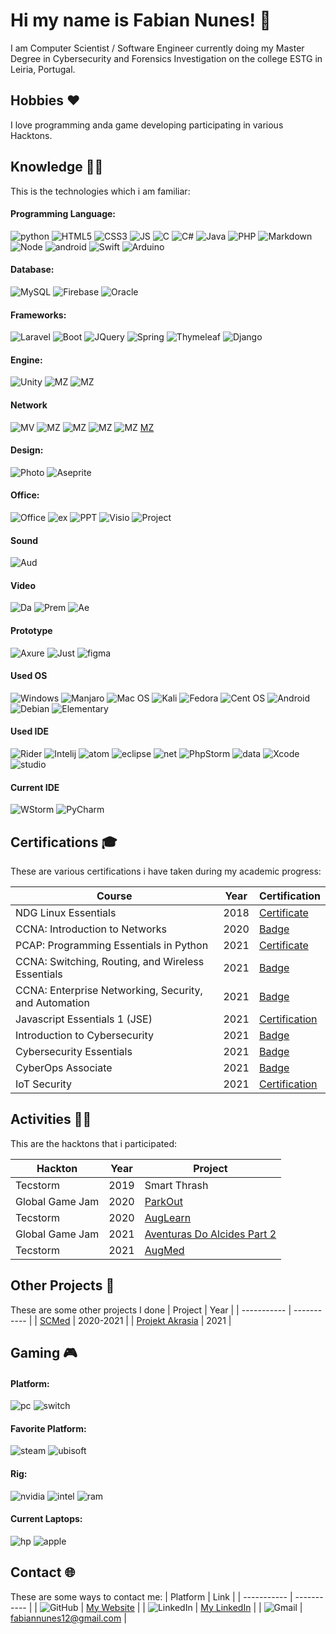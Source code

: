 # Hi my name is Fabian Nunes! 👋
I am Computer Scientist / Software Engineer currently doing my Master Degree in Cybersecurity and Forensics Investigation on the college ESTG in Leiria, Portugal.

## Hobbies ❤️

I love programming anda game developing participating in various Hacktons.

## Knowledge  🧑‍🎓 

This is the technologies which i am familiar:
#### Programming Language:
![python](https://img.shields.io/badge/Python-14354C?style=for-the-badge&logo=python&logoColor=white) ![HTML5](https://img.shields.io/badge/HTML5-E34F26?style=for-the-badge&logo=html5&logoColor=white) ![CSS3](https://img.shields.io/badge/CSS3-1572B6?style=for-the-badge&logo=css3&logoColor=white) ![JS](https://img.shields.io/badge/JavaScript-323330?style=for-the-badge&logo=javascript&logoColor=F7DF1E) ![C](https://img.shields.io/badge/C-00599C?style=for-the-badge&logo=c&logoColor=white) ![C#](https://img.shields.io/badge/C%23-239120?style=for-the-badge&logo=c-sharp&logoColor=white) ![Java](https://img.shields.io/badge/Java-ED8B00?style=for-the-badge&logo=java&logoColor=white) ![PHP](https://img.shields.io/badge/PHP-777BB4?style=for-the-badge&logo=php&logoColor=white) ![Markdown](https://img.shields.io/badge/Markdown-000000?style=for-the-badge&logo=markdown&logoColor=white) ![Node](https://img.shields.io/badge/Node.js-43853D?style=for-the-badge&logo=node.js&logoColor=white) ![android](https://img.shields.io/badge/Android%20Java-3DDC84?style=for-the-badge&logo=android&logoColor=white) ![Swift](https://img.shields.io/badge/swift-F54A2A?style=for-the-badge&logo=swift&logoColor=white) ![Arduino](https://img.shields.io/badge/-Arduino-00979D?style=for-the-badge&logo=Arduino&logoColor=white)

#### Database:
![MySQL](https://img.shields.io/badge/MySQL-00000F?style=for-the-badge&logo=mysql&logoColor=white) ![Firebase](https://img.shields.io/badge/firebase-%23039BE5.svg?style=for-the-badge&logo=firebase) ![Oracle](https://img.shields.io/badge/oracle%20-%23F00000.svg?&style=for-the-badge&logo=oracle&logoColor=white") 

#### Frameworks:
![Laravel](https://img.shields.io/badge/Laravel-FF2D20?style=for-the-badge&logo=laravel&logoColor=white) ![Boot](https://img.shields.io/badge/Bootstrap-563D7C?style=for-the-badge&logo=bootstrap&logoColor=white) ![JQuery](https://img.shields.io/badge/jQuery-0769AD?style=for-the-badge&logo=jquery&logoColor=white) ![Spring](https://img.shields.io/badge/spring-%236DB33F.svg?style=for-the-badge&logo=spring&logoColor=white) ![Thymeleaf](https://img.shields.io/badge/Thymeleaf-%23005C0F.svg?style=for-the-badge&logo=Thymeleaf&logoColor=white) ![Django](https://img.shields.io/badge/Django-092E20.svg?style=for-the-badge&logo=Django&logoColor=white)

#### Engine:
![Unity](https://img.shields.io/badge/unity%20-%23000000.svg?&style=for-the-badge&logo=unity&logoColor=white) ![MZ](https://img.shields.io/badge/RPG%20Maker-MV-Green?style=for-the-badge) ![MZ](https://img.shields.io/badge/RPG%20Maker-MZ-blue?style=for-the-badge)

#### Network
![MV](https://img.shields.io/badge/-CCNA1-darkblue?style=for-the-badge&logo=Cisco) ![MZ](https://img.shields.io/badge/-CCNA2-darkblue?style=for-the-badge&logo=Cisco) ![MZ](https://img.shields.io/badge/-CCNA3-darkblue?style=for-the-badge&logo=Cisco)
![MZ](https://img.shields.io/badge/-IoT%20Security-darkblue?style=for-the-badge&logo=Cisco) ![MZ](https://img.shields.io/badge/-CyberOps%20Associate-darkblue?style=for-the-badge&logo=Cisco) [MZ](https://img.shields.io/badge/-Network%20Security-darkblue?style=for-the-badge&logo=Cisco)

#### Design:
![Photo](https://img.shields.io/badge/adobe%20photoshop%20-%2331A8FF.svg?&style=for-the-badge&logo=adobe%20photoshop&logoColor=white) ![Aseprite](https://img.shields.io/badge/-Aseprite-gray?style=for-the-badge&logo=Aseprite)

#### Office:
![Office](https://img.shields.io/badge/Microsoft_Word-2B579A?style=for-the-badge&logo=microsoft-word&logoColor=white) ![ex](https://img.shields.io/badge/Microsoft_Excel-217346?style=for-the-badge&logo=microsoft-excel&logoColor=white) ![PPT](https://img.shields.io/badge/Microsoft_PowerPoint-B7472A?style=for-the-badge&logo=microsoft-powerpoint&logoColor=white) ![Visio](https://img.shields.io/badge/-Microsoft%20Visio-blue?style=for-the-badge&logo=microsoft-visio) ![Project](https://img.shields.io/badge/-Microsoft%20Project-brightgreen?style=for-the-badge&logo=microsoft%20office)

#### Sound
![Aud](https://img.shields.io/badge/Audacity-0000CC?style=for-the-badge&logo=audacity&logoColor=white)

#### Video
![Da](https://img.shields.io/badge/-Da%20Vinci%20Resolve-blue?style=for-the-badge&logo=appveyor) ![Prem](https://img.shields.io/badge/-Adobe%20Premier-purple?style=for-the-badge&logo=adobe-premiere-pro) ![Ae](https://img.shields.io/badge/-Adobe%20After%20Effects-purple?style=for-the-badge&logo=adobe-after-effects)

#### Prototype
![Axure](https://img.shields.io/badge/-Axure-blue?style=for-the-badge) ![Just](https://img.shields.io/badge/-JustInMind-blue?style=for-the-badge) ![figma](https://img.shields.io/badge/-Figma-orange?style=for-the-badge&logo=figma)

#### Used OS
![Windows](https://img.shields.io/badge/Windows-0078D6?style=for-the-badge&logo=windows&logoColor=white) ![Manjaro](https://img.shields.io/badge/Manjaro-35BF5C?style=for-the-badge&logo=Manjaro&logoColor=white) ![Mac OS](https://img.shields.io/badge/mac%20os-000000?style=for-the-badge&logo=macos&logoColor=F0F0F0) ![Kali](https://img.shields.io/badge/Kali-268BEE?style=for-the-badge&logo=kalilinux&logoColor=white) ![Fedora](https://img.shields.io/badge/Fedora-294172?style=for-the-badge&logo=fedora&logoColor=white) ![Cent OS](https://img.shields.io/badge/cent%20os-002260?style=for-the-badge&logo=centos&logoColor=F0F0F0) ![Android](https://img.shields.io/badge/Android-3DDC84?style=for-the-badge&logo=android&logoColor=white) ![Debian](https://img.shields.io/badge/debian-A81D33.svg?&style=for-the-badge&logo=debian&logoColor=white) ![Elementary](https://img.shields.io/badge/elementary%20os-64BAFF.svg?&style=for-the-badge&logo=elementary&logoColor=white)


#### Used IDE
![Rider](https://img.shields.io/badge/Rider-000000.svg?style=for-the-badge&logo=Rider&logoColor=white&color=black&labelColor=crimson) ![Intelij](https://img.shields.io/badge/IntelliJ%20IDEA-000000.svg?&style=for-the-badge&logo=intellij-idea&logoColor=white) ![atom](https://img.shields.io/badge/-Atom-green?style=for-the-badge&logo=atom) ![eclipse](https://img.shields.io/badge/-Eclipse%20IDE-purple?style=for-the-badge&logo=eclipse%20IDE) ![net](https://img.shields.io/badge/NetBeans%20IDE-1B6AC6.svg?&style=for-the-badge&logo=apache-netbeans-ide&logoColor=white) ![PhpStorm](https://img.shields.io/badge/phpstorm-143?style=for-the-badge&logo=phpstorm&logoColor=black&color=black&labelColor=darkorchid) ![data](https://img.shields.io/badge/DataGrip-000000.svg?&style=for-the-badge&logo=jetbrains&logoColor=white) ![Xcode](https://img.shields.io/badge/Xcode-007ACC?style=for-the-badge&logo=Xcode&logoColor=white) ![studio](https://img.shields.io/badge/Android%20Studio-000000.svg?&style=for-the-badge&logo=android%20studio&logoColor=white) 

#### Current IDE
![WStorm](https://img.shields.io/badge/Webstorm-000000.svg?&style=for-the-badge&logo=WebStorm&logoColor=white) ![PyCharm](https://img.shields.io/badge/pycharm-143?style=for-the-badge&logo=pycharm&logoColor=black&color=black&labelColor=green)


## Certifications 🎓

These are various certifications i have taken during my academic progress:

| Course    | Year | Certification |
| ----------- | ----------- | ----------- | 
| NDG Linux Essentials | 2018 | [Certificate](https://drive.google.com/file/d/1ZZh5wU-sURPMWWVxDC5zDMSoQBkks9IR/view?usp=sharing)| 
| CCNA: Introduction to Networks | 2020 | [Badge](https://www.credly.com/badges/2c2608b0-7969-4b25-8c35-4c8b77cf0a71?source=linked_in_profile) | 
| PCAP: Programming Essentials in Python | 2021 | [Certificate](https://drive.google.com/file/d/1u8c7a_q36CaLwOwv4qt3nBZUk6x5Y42p/view?usp=sharing) |
| CCNA: Switching, Routing, and Wireless Essentials | 2021 | [Badge](https://www.credly.com/badges/037ddad4-22b3-4ff2-8a71-45eadb7e6bb1) |
| CCNA: Enterprise Networking, Security, and Automation | 2021 | [Badge](https://www.credly.com/badges/614923b3-41d6-4ce6-b056-d3fc0d4a82dd?source=linked_in_profile) |
| Javascript Essentials 1 (JSE) | 2021 | [Certification](https://drive.google.com/file/d/1stwvBTt7KP10Oy2BTVzcNE4Ipfu5T8P2/view?usp=sharing) |
| Introduction to Cybersecurity | 2021 | [Badge](https://www.credly.com/badges/c851b89d-ff0d-440d-8f83-da1756689fd4?source=linked_in_profile) |
| Cybersecurity Essentials | 2021 | [Badge](https://www.credly.com/badges/91edfc8d-a8b6-4006-9107-91372f951a53?source=linked_in_profile) |
| CyberOps Associate | 2021 | [Badge](https://www.credly.com/badges/046358dc-51a0-4197-b8f1-78374f40bcdf?source=linked_in_profile) |
| IoT Security | 2021 | [Certification](https://drive.google.com/file/d/1WKaV3Pdp8drioE1aCu-SzYunpdjvFKwn/view?usp=sharing) |


## Activities  👨‍💻

This are the hacktons that i participated:

| Hackton     | Year        | Project     |
| ----------- | ----------- | ----------- |
| Tecstorm      | 2019      | Smart Thrash |
| Global Game Jam      | 2020      | [ParkOut](https://globalgamejam.org/2020/games/parkout-0) |
| Tecstorm      | 2020      | [AugLearn](https://taikai.network/en/junitec/challenges/tecstorm2020/projects/ck48dub1j16b60807ju9tayii) |
| Global Game Jam      | 2021      | [Aventuras Do Alcides Part 2](https://globalgamejam.org/2021/games/aventuras-do-alcides-parte-2-tinto-crusaders-6) |
| Tecstorm      | 2021      | [AugMed](https://taikai.network/en/junitec/challenges/tecstorm2021/projects/ckj03ft1341v80707kpwskstq) |

## Other Projects 👑

These are some other projects I done 
| Project     | Year |
| ----------- | ----------- |
| [SCMed](https://github.com/Spaghetti-Code-Estgoh/spaghetti-code)      | 2020-2021      |
| [Projekt Akrasia](https://github.com/Spaghetty-Arts/project-akrasia)   | 2021       |

## Gaming 🎮

#### Platform:
![pc](https://img.shields.io/badge/-PC-yellow?style=for-the-badge&logo=pcgamingwiki) ![switch](https://img.shields.io/badge/Nintendo_Switch-E60012?style=for-the-badge&logo=nintendo-switch&logoColor=white)

#### Favorite Platform:
![steam](https://img.shields.io/badge/Steam-000000?style=for-the-badge&logo=steam&logoColor=white) ![ubisoft](https://img.shields.io/badge/Uplay-000000?style=for-the-badge&logo=ubisoft&logoColor=white)

#### Rig:
![nvidia](https://img.shields.io/badge/NVIDIA-GTX1070TI-76B900?style=for-the-badge&logo=nvidia&logoColor=white) ![intel](https://img.shields.io/badge/Intel-Core_i7_10th-0071C5?style=for-the-badge&logo=intel&logoColor=white) ![ram](https://img.shields.io/badge/RAM-32GB-blue?style=for-the-badge)

#### Current Laptops:
![hp](https://img.shields.io/badge/Game%20Dev-HP%20OMEN%2015%202019-red?style=for-the-badge&logo=hp) ![apple](https://img.shields.io/badge/Work-MacBook%20Pro%2013%202021%20M1-lightgrey?style=for-the-badge&logo=apple) 


## Contact 🌐

These are some ways to contact me:
| Platform     | Link |
| ----------- | ----------- |
| ![GitHub](https://img.shields.io/badge/github-%23121011.svg?style=for-the-badge&logo=github&logoColor=white)      | [My Website](https://fabian-nunes.github.io/cv/)      |
| ![LinkedIn](https://img.shields.io/badge/linkedin-%230077B5.svg?style=for-the-badge&logo=linkedin&logoColor=white)   |  [My LinkedIn](https://www.linkedin.com/in/fabian-nunes/)      |
| ![Gmail](https://img.shields.io/badge/Gmail-D14836?style=for-the-badge&logo=gmail&logoColor=white)   |  fabiannunes12@gmail.com      |

